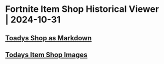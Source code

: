 # Fortnite Item Shop Historical Viewer | 2024-10-31
## [Toadys Shop as Markdown](https://github.com/RogueMew/Fortnite-Item-Shop-Historical/blob/main/Markdown/2024-10-31-ItemShop.md)
## [Todays Item Shop Images](https://github.com/RogueMew/Fortnite-Item-Shop-Historical/tree/main/images/2024-10-31)